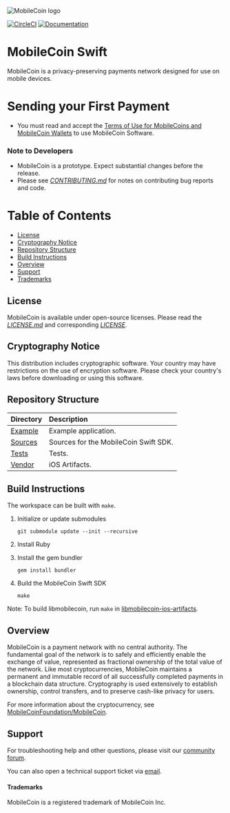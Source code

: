 ![MobileCoin logo](https://raw.githubusercontent.com/mobilecoinofficial/mobilecoin/master/img/mobilecoin_logo.png)

[![CircleCI](https://img.shields.io/circleci/build/gh/mobilecoinofficial/MobileCoin-Swift?token=da755dc2814021ad04ee7b31a129b41e6c7161ac)](https://circleci.com/gh/mobilecoinofficial/MobileCoin-Swift/tree/master) [![Documentation](https://img.shields.io/badge/docs-latest-blue)](https://mobilecoinofficial.github.io/MobileCoin-Swift/)

# MobileCoin Swift

MobileCoin is a privacy-preserving payments network designed for use on mobile devices.

# Sending your First Payment

* You must read and accept the [Terms of Use for MobileCoins and MobileCoin Wallets](./TERMS-OF-USE.md) to use MobileCoin Software.

### Note to Developers

* MobileCoin is a prototype. Expect substantial changes before the release.
* Please see [*CONTRIBUTING.md*](./CONTRIBUTING.md) for notes on contributing bug reports and code.

# Table of Contents
- [License](#license)
- [Cryptography Notice](#cryptography-notice)
- [Repository Structure](#repository-structure)
- [Build Instructions](#build-instructions)
- [Overview](#overview)
- [Support](#support)
- [Trademarks](#trademarks)

## License

MobileCoin is available under open-source licenses. Please read the [*LICENSE.md*](./LICENSE.md) and corresponding [*LICENSE*](./LICENSE).

## Cryptography Notice
This distribution includes cryptographic software. Your country may have restrictions on the use of encryption software. 
Please check your country's laws before downloading or using this software.

## Repository Structure
|Directory |Description |
| :-- | :-- |
| [Example](./Example) | Example application. |
| [Sources](./Sources) | Sources for the MobileCoin Swift SDK. |
| [Tests](./Tests) | Tests. |
| [Vendor](./Vendor) | iOS Artifacts. |

## Build Instructions

The workspace can be built with `make`.

1. Initialize or update submodules

    ```
    git submodule update --init --recursive
    ```

1. Install Ruby

1. Install the gem bundler

    ```
    gem install bundler
    ```

1. Build the MobileCoin Swift SDK

    ```
    make
    ```

Note: To build libmobilecoin, run `make` in [libmobilecoin-ios-artifacts](./Vendor/libmobilecoin-ios-artifacts).

## Overview

MobileCoin is a payment network with no central authority. The fundamental goal of the network is to safely and 
efficiently enable the exchange of value, represented as fractional ownership of the total value of the network. 
Like most cryptocurrencies, MobileCoin maintains a permanent and immutable record of all successfully completed 
payments in a blockchain data structure. Cryptography is used extensively to establish ownership, control transfers, 
and to preserve cash-like privacy for users.

For more information about the cryptocurrency, see [MobileCoinFoundation/MobileCoin](https://github.com/mobilecoinfoundation/mobilecoin).

## Support

For troubleshooting help and other questions, please visit our [community forum](https://community.mobilecoin.foundation/).

You can also open a technical support ticket via [email](mailto://support@mobilecoin.com).

#### Trademarks

MobileCoin is a registered trademark of MobileCoin Inc.
